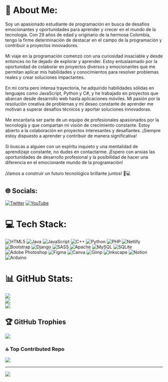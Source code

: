 # 💫 About Me:
Soy un apasionado estudiante de programación en busca de desafíos emocionantes y oportunidades para aprender y crecer en el mundo de la tecnología. Con 29 años de edad y originario de la hermosa Colombia, tengo la firme determinación de destacar en el campo de la programación y contribuir a proyectos innovadores.<br><br>Mi viaje en la programación comenzó con una curiosidad insaciable y desde entonces no he dejado de explorar y aprender. Estoy entusiasmado por la oportunidad de colaborar en proyectos diversos y emocionantes que me permitan aplicar mis habilidades y conocimientos para resolver problemas reales y crear soluciones impactantes.<br><br>En mi corta pero intensa trayectoria, he adquirido habilidades sólidas en lenguajes como JavaScript, Python y C#, y he trabajado en proyectos que abarcan desde desarrollo web hasta aplicaciones móviles. Mi pasión por la resolución creativa de problemas y mi deseo constante de aprender me motivan a superar desafíos técnicos y aportar soluciones innovadoras.<br><br>Me encantaría ser parte de un equipo de profesionales apasionados por la tecnología y que compartan mi visión de crecimiento constante. Estoy abierto a la colaboración en proyectos interesantes y desafiantes. ¡Siempre estoy dispuesto a aprender y contribuir de manera significativa!<br><br>Si buscas a alguien con un espíritu inquieto y una mentalidad de aprendizaje constante, no dudes en contactarme. ¡Espero con ansias las oportunidades de desarrollo profesional y la posibilidad de hacer una diferencia en el emocionante mundo de la programación!<br><br>¡Vamos a construir un futuro tecnológico brillante juntos! 🚀💻


## 🌐 Socials:
[![Twitter](https://img.shields.io/badge/Twitter-%231DA1F2.svg?logo=Twitter&logoColor=white)](https://twitter.com/todocodigo) [![YouTube](https://img.shields.io/badge/YouTube-%23FF0000.svg?logo=YouTube&logoColor=white)](https://youtube.com/@todocodigo) 

# 💻 Tech Stack:
![HTML5](https://img.shields.io/badge/html5-%23E34F26.svg?style=for-the-badge&logo=html5&logoColor=white) ![Java](https://img.shields.io/badge/java-%23ED8B00.svg?style=for-the-badge&logo=openjdk&logoColor=white) ![JavaScript](https://img.shields.io/badge/javascript-%23323330.svg?style=for-the-badge&logo=javascript&logoColor=%23F7DF1E) ![C++](https://img.shields.io/badge/c++-%2300599C.svg?style=for-the-badge&logo=c%2B%2B&logoColor=white) ![Python](https://img.shields.io/badge/python-3670A0?style=for-the-badge&logo=python&logoColor=ffdd54) ![PHP](https://img.shields.io/badge/php-%23777BB4.svg?style=for-the-badge&logo=php&logoColor=white) ![Netlify](https://img.shields.io/badge/netlify-%23000000.svg?style=for-the-badge&logo=netlify&logoColor=#00C7B7) ![Bootstrap](https://img.shields.io/badge/bootstrap-%238511FA.svg?style=for-the-badge&logo=bootstrap&logoColor=white) ![Django](https://img.shields.io/badge/django-%23092E20.svg?style=for-the-badge&logo=django&logoColor=white) ![SASS](https://img.shields.io/badge/SASS-hotpink.svg?style=for-the-badge&logo=SASS&logoColor=white) ![Apache](https://img.shields.io/badge/apache-%23D42029.svg?style=for-the-badge&logo=apache&logoColor=white) ![MySQL](https://img.shields.io/badge/mysql-%2300000f.svg?style=for-the-badge&logo=mysql&logoColor=white) ![SQLite](https://img.shields.io/badge/sqlite-%2307405e.svg?style=for-the-badge&logo=sqlite&logoColor=white) ![Adobe Photoshop](https://img.shields.io/badge/adobe%20photoshop-%2331A8FF.svg?style=for-the-badge&logo=adobe%20photoshop&logoColor=white) ![Figma](https://img.shields.io/badge/figma-%23F24E1E.svg?style=for-the-badge&logo=figma&logoColor=white) ![Canva](https://img.shields.io/badge/Canva-%2300C4CC.svg?style=for-the-badge&logo=Canva&logoColor=white) ![Gimp](https://img.shields.io/badge/Gimp-657D8B?style=for-the-badge&logo=gimp&logoColor=FFFFFF) ![Inkscape](https://img.shields.io/badge/Inkscape-e0e0e0?style=for-the-badge&logo=inkscape&logoColor=080A13) ![Notion](https://img.shields.io/badge/Notion-%23000000.svg?style=for-the-badge&logo=notion&logoColor=white) ![Arduino](https://img.shields.io/badge/-Arduino-00979D?style=for-the-badge&logo=Arduino&logoColor=white)
# 📊 GitHub Stats:
![](https://github-readme-stats.vercel.app/api?username=Yuliana&theme=tokyonight&hide_border=false&include_all_commits=false&count_private=false)<br/>
![](https://github-readme-streak-stats.herokuapp.com/?user=Yuliana&theme=tokyonight&hide_border=false)<br/>
![](https://github-readme-stats.vercel.app/api/top-langs/?username=Yuliana&theme=tokyonight&hide_border=false&include_all_commits=false&count_private=false&layout=compact)

## 🏆 GitHub Trophies
![](https://github-profile-trophy.vercel.app/?username=Yuliana&theme=nord&no-frame=false&no-bg=true&margin-w=4)

### 🔝 Top Contributed Repo
![](https://github-contributor-stats.vercel.app/api?username=Yuliana&limit=5&theme=dark&combine_all_yearly_contributions=true)

---
[![](https://visitcount.itsvg.in/api?id=Yuliana&icon=0&color=0)](https://visitcount.itsvg.in)

<!-- Proudly created with GPRM ( https://gprm.itsvg.in ) -->
